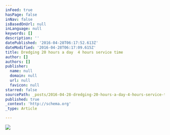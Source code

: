 ```yaml
---
inFeed: true
hasPage: false
inNav: false
isBasedOnUrl: null
inLanguage: null
keywords: []
description: ''
datePublished: '2016-04-28T06:17:52.613Z'
dateModified: '2016-04-28T06:17:09.615Z'
title: Dredging 20 hours a day  4 hours service time
author: []
authors: []
publisher:
  name: null
  domain: null
  url: null
  favicon: null
starred: false
sourcePath: _posts/2016-04-28-dredging-20-hours-a-day-4-hours-service-time.md
published: true
_context: 'http://schema.org'
_type: Article

---
```

![](https://s3-us-west-2.amazonaws.com/the-grid-img/p/5fb24317ab0c832fed995b91acb2b25f1640b569.png)